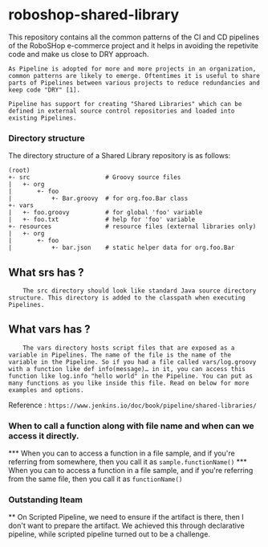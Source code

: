 # roboshop-shared-library

This repository contains all the common patterns of the CI and CD pipelines of the RoboSHop e-commerce project and it helps in avoiding the repetivite code and make us close to DRY approach.

```
As Pipeline is adopted for more and more projects in an organization, common patterns are likely to emerge. Oftentimes it is useful to share parts of Pipelines between various projects to reduce redundancies and keep code "DRY" [1].

Pipeline has support for creating "Shared Libraries" which can be defined in external source control repositories and loaded into existing Pipelines.

``` 
### Directory structure

The directory structure of a Shared Library repository is as follows:

```
(root)
+- src                     # Groovy source files
|   +- org
|       +- foo
|           +- Bar.groovy  # for org.foo.Bar class
+- vars
|   +- foo.groovy          # for global 'foo' variable
|   +- foo.txt             # help for 'foo' variable
+- resources               # resource files (external libraries only)
|   +- org
|       +- foo
|           +- bar.json    # static helper data for org.foo.Bar

```

## What srs has ?

```
    The src directory should look like standard Java source directory structure. This directory is added to the classpath when executing Pipelines.

```

## What vars has ?

``` 
    The vars directory hosts script files that are exposed as a variable in Pipelines. The name of the file is the name of the variable in the Pipeline. So if you had a file called vars/log.groovy with a function like def info(message)…​ in it, you can access this function like log.info "hello world" in the Pipeline. You can put as many functions as you like inside this file. Read on below for more examples and options.
```

Reference : `https://www.jenkins.io/doc/book/pipeline/shared-libraries/`


### When to call a function along with file name and when can we access it directly.

*** When you can to access a function in a file sample, and if you're referring from somewhere, then you call it as `sample.functionName()`
*** When you can to access a function in a file sample, and if you're referring from the same file, then you call it as `functionName()`



### Outstanding Iteam
** On Scripted Pipeline, we need to ensure if the artifact is there, then I don't want to prepare the artifact.
We achieved this through declarative pipeline, while scripted pipeline turned out to be a challenge.

